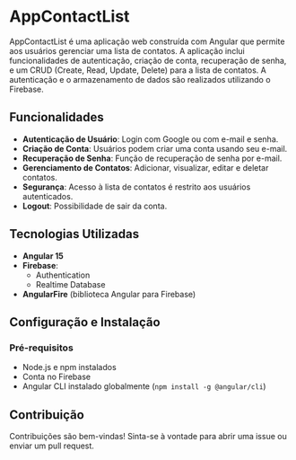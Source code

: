 # AppContactList

AppContactList é uma aplicação web construída com Angular que permite aos usuários gerenciar uma lista de contatos. A aplicação inclui funcionalidades de autenticação, criação de conta, recuperação de senha, e um CRUD (Create, Read, Update, Delete) para a lista de contatos. A autenticação e o armazenamento de dados são realizados utilizando o Firebase.

## Funcionalidades

- **Autenticação de Usuário**: Login com Google ou com e-mail e senha.
- **Criação de Conta**: Usuários podem criar uma conta usando seu e-mail.
- **Recuperação de Senha**: Função de recuperação de senha por e-mail.
- **Gerenciamento de Contatos**: Adicionar, visualizar, editar e deletar contatos.
- **Segurança**: Acesso à lista de contatos é restrito aos usuários autenticados.
- **Logout**: Possibilidade de sair da conta.

## Tecnologias Utilizadas

- **Angular 15**
- **Firebase**:
  - Authentication
  - Realtime Database
- **AngularFire** (biblioteca Angular para Firebase)

## Configuração e Instalação

### Pré-requisitos

- Node.js e npm instalados
- Conta no Firebase
- Angular CLI instalado globalmente (`npm install -g @angular/cli`)

## Contribuição

Contribuições são bem-vindas! Sinta-se à vontade para abrir uma issue ou enviar um pull request.

